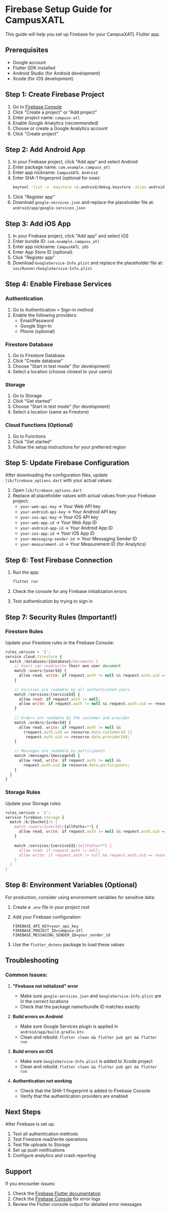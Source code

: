 # Firebase Setup Guide for CampusXATL

This guide will help you set up Firebase for your CampusXATL Flutter app.

## Prerequisites
- Google account
- Flutter SDK installed
- Android Studio (for Android development)
- Xcode (for iOS development)

## Step 1: Create Firebase Project

1. Go to [Firebase Console](https://console.firebase.google.com/)
2. Click "Create a project" or "Add project"
3. Enter project name: `campusx-atl`
4. Enable Google Analytics (recommended)
5. Choose or create a Google Analytics account
6. Click "Create project"

## Step 2: Add Android App

1. In your Firebase project, click "Add app" and select Android
2. Enter package name: `com.example.campusx_atl`
3. Enter app nickname: `CampusXATL Android`
4. Enter SHA-1 fingerprint (optional for now):
   ```bash
   keytool -list -v -keystore ~/.android/debug.keystore -alias androiddebugkey -storepass android -keypass android
   ```
5. Click "Register app"
6. Download `google-services.json` and replace the placeholder file at:
   `android/app/google-services.json`

## Step 3: Add iOS App

1. In your Firebase project, click "Add app" and select iOS
2. Enter bundle ID: `com.example.campusx_atl`
3. Enter app nickname: `CampusXATL iOS`
4. Enter App Store ID (optional)
5. Click "Register app"
6. Download `GoogleService-Info.plist` and replace the placeholder file at:
   `ios/Runner/GoogleService-Info.plist`

## Step 4: Enable Firebase Services

### Authentication
1. Go to Authentication > Sign-in method
2. Enable the following providers:
   - Email/Password
   - Google Sign-In
   - Phone (optional)

### Firestore Database
1. Go to Firestore Database
2. Click "Create database"
3. Choose "Start in test mode" (for development)
4. Select a location (choose closest to your users)

### Storage
1. Go to Storage
2. Click "Get started"
3. Choose "Start in test mode" (for development)
4. Select a location (same as Firestore)

### Cloud Functions (Optional)
1. Go to Functions
2. Click "Get started"
3. Follow the setup instructions for your preferred region

## Step 5: Update Firebase Configuration

After downloading the configuration files, update `lib/firebase_options.dart` with your actual values:

1. Open `lib/firebase_options.dart`
2. Replace all placeholder values with actual values from your Firebase project:
   - `your-web-api-key` → Your Web API key
   - `your-android-api-key` → Your Android API key
   - `your-ios-api-key` → Your iOS API key
   - `your-web-app-id` → Your Web App ID
   - `your-android-app-id` → Your Android App ID
   - `your-ios-app-id` → Your iOS App ID
   - `your-messaging-sender-id` → Your Messaging Sender ID
   - `your-measurement-id` → Your Measurement ID (for Analytics)

## Step 6: Test Firebase Connection

1. Run the app:
   ```bash
   flutter run
   ```

2. Check the console for any Firebase initialization errors

3. Test authentication by trying to sign in

## Step 7: Security Rules (Important!)

### Firestore Rules
Update your Firestore rules in the Firebase Console:

```javascript
rules_version = '2';
service cloud.firestore {
  match /databases/{database}/documents {
    // Users can read/write their own user document
    match /users/{userId} {
      allow read, write: if request.auth != null && request.auth.uid == userId;
    }
    
    // Services are readable by all authenticated users
    match /services/{serviceId} {
      allow read: if request.auth != null;
      allow write: if request.auth != null && request.auth.uid == resource.data.providerId;
    }
    
    // Orders are readable by the customer and provider
    match /orders/{orderId} {
      allow read, write: if request.auth != null && 
        (request.auth.uid == resource.data.customerId || 
         request.auth.uid == resource.data.providerId);
    }
    
    // Messages are readable by participants
    match /messages/{messageId} {
      allow read, write: if request.auth != null && 
        request.auth.uid in resource.data.participants;
    }
  }
}
```

### Storage Rules
Update your Storage rules:

```javascript
rules_version = '2';
service firebase.storage {
  match /b/{bucket}/o {
    match /users/{userId}/{allPaths=**} {
      allow read, write: if request.auth != null && request.auth.uid == userId;
    }
    
    match /services/{serviceId}/{allPaths=**} {
      allow read: if request.auth != null;
      allow write: if request.auth != null && request.auth.uid == resource.metadata.providerId;
    }
  }
}
```

## Step 8: Environment Variables (Optional)

For production, consider using environment variables for sensitive data:

1. Create a `.env` file in your project root
2. Add your Firebase configuration:
   ```
   FIREBASE_API_KEY=your_api_key
   FIREBASE_PROJECT_ID=campusx-atl
   FIREBASE_MESSAGING_SENDER_ID=your_sender_id
   ```

3. Use the `flutter_dotenv` package to load these values

## Troubleshooting

### Common Issues:

1. **"Firebase not initialized" error**
   - Make sure `google-services.json` and `GoogleService-Info.plist` are in the correct locations
   - Check that the package name/bundle ID matches exactly

2. **Build errors on Android**
   - Make sure Google Services plugin is applied in `android/app/build.gradle.kts`
   - Clean and rebuild: `flutter clean && flutter pub get && flutter run`

3. **Build errors on iOS**
   - Make sure `GoogleService-Info.plist` is added to Xcode project
   - Clean and rebuild: `flutter clean && flutter pub get && flutter run`

4. **Authentication not working**
   - Check that the SHA-1 fingerprint is added to Firebase Console
   - Verify that the authentication providers are enabled

## Next Steps

After Firebase is set up:

1. Test all authentication methods
2. Test Firestore read/write operations
3. Test file uploads to Storage
4. Set up push notifications
5. Configure analytics and crash reporting

## Support

If you encounter issues:
1. Check the [Firebase Flutter documentation](https://firebase.flutter.dev/)
2. Check the [Firebase Console](https://console.firebase.google.com/) for error logs
3. Review the Flutter console output for detailed error messages
